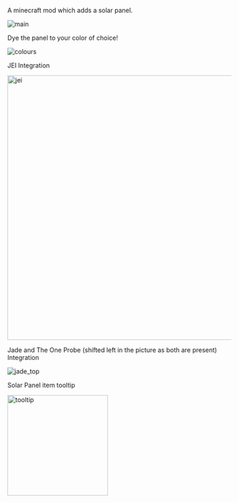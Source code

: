 A minecraft mod which adds a solar panel. 

![main](https://github.com/Faran23/SolarPanels/assets/48932738/b5bed579-6d2b-4438-95bd-a92823eb3ff3)


Dye the panel to your color of choice!

![colours](https://github.com/Faran23/SolarPanels/assets/48932738/2cf411a8-d25c-4de8-9777-e354a127267f)



JEI Integration

<img width="595" alt="jei" src="https://github.com/Faran23/SolarPanels/assets/48932738/d03d08c9-40eb-4d33-b018-9059bd129a57">


Jade and The One Probe (shifted left in the picture as both are present) Integration

![jade_top](https://github.com/Faran23/SolarPanels/assets/48932738/dfe3c006-a239-4f39-a44a-ad447c660971)



Solar Panel item tooltip


<img width="226" alt="tooltip" src="https://github.com/Faran23/SolarPanels/assets/48932738/0c5ab0eb-1246-432c-9824-e89636f2f95e">
